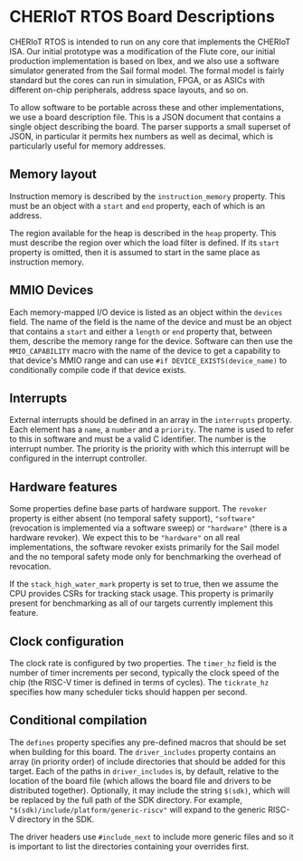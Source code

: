 CHERIoT RTOS Board Descriptions
===============================

CHERIoT RTOS is intended to run on any core that implements the CHERIoT ISA.
Our initial prototype was a modification of the Flute core, our initial production implementation is based on Ibex, and we also use a software simulator generated from the Sail formal model.
The formal model is fairly standard but the cores can run in simulation, FPGA, or as ASICs with different on-chip peripherals, address space layouts, and so on.

To allow software to be portable across these and other implementations, we use a board description file.
This is a JSON document that contains a single object describing the board.
The parser supports a small superset of JSON, in particular it permits hex numbers as well as decimal, which is particularly useful for memory addresses.

Memory layout
-------------

Instruction memory is described by the `instruction_memory` property.
This must be an object with a `start` and `end` property, each of which is an address.

The region available for the heap is described in the `heap` property.
This must describe the region over which the load filter is defined.
If its `start` property is omitted, then it is assumed to start in the same place as instruction memory.

MMIO Devices
------------

Each memory-mapped I/O device is listed as an object within the `devices` field.
The name of the field is the name of the device and must be an object that contains a `start` and either a `length` or `end` property that, between them, describe the memory range for the device.
Software can then use the `MMIO_CAPABILITY` macro with the name of the device to get a capability to that device's MMIO range and can use `#if DEVICE_EXISTS(device_name)` to conditionally compile code if that device exists.

Interrupts
----------

External interrupts should be defined in an array in the `interrupts` property.
Each element has a `name`, a `number` and a `priority`.
The name is used to refer to this in software and must be a valid C identifier.
The number is the interrupt number.
The priority is the priority with which this interrupt will be configured in the interrupt controller.

Hardware features
-----------------

Some properties define base parts of hardware support.
The `revoker` property is either absent (no temporal safety support), `"software"` (revocation is implemented via a software sweep) or `"hardware"` (there is a hardware revoker).
We expect this to be `"hardware"` on all real implementations, the software revoker exists primarily for the Sail model and the no temporal safety mode only for benchmarking the overhead of revocation.

If the `stack_high_water_mark` property is set to true, then we assume the CPU provides CSRs for tracking stack usage.
This property is primarily present for benchmarking as all of our targets currently implement this feature.

Clock configuration
-------------------

The clock rate is configured by two properties.
The `timer_hz` field is the number of timer increments per second, typically the clock speed of the chip (the RISC-V timer is defined in terms of cycles).
The `tickrate_hz` specifies how many scheduler ticks should happen per second.

Conditional compilation
-----------------------

The `defines` property specifies any pre-defined macros that should be set when building for this board.
The `driver_includes` property contains an array (in priority order) of include directories that should be added for this target.
Each of the paths in `driver_includes` is, by default, relative to the location of the board file (which allows the board file and drivers to be distributed together).
Optionally, it may include the string `$(sdk)`, which will be replaced by the full path of the SDK directory.
For example, `"$(sdk)/include/platform/generic-riscv"` will expand to the generic RISC-V directory in the SDK.

The driver headers use `#include_next` to include more generic files and so it is important to list the directories containing your overrides first.
